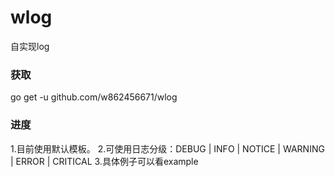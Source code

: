 # wlog
自实现log

### 获取

go get -u github.com/w862456671/wlog

### 进度

1.目前使用默认模板。
2.可使用日志分级：DEBUG | INFO | NOTICE | WARNING | ERROR | CRITICAL
3.具体例子可以看example
